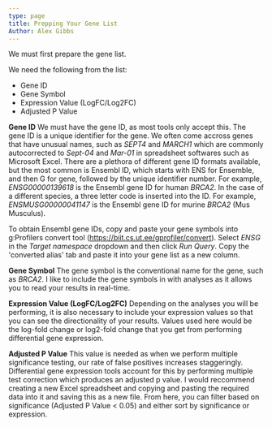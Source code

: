 ```yaml
---
type: page
title: Prepping Your Gene List
Author: Alex Gibbs
---
```

We must first prepare the gene list.

We need the following from the list:
- Gene ID
- Gene Symbol
- Expression Value (LogFC/Log2FC)
- Adjusted P Value

**Gene ID**
We must have the gene ID, as most tools only accept this. The gene ID is a unique identifier for the gene. 
We often come accross genes that have unusual names, such as *SEPT4* and *MARCH1* which are commonly autocorrected to *Sept-04* and *Mar-01* in spreadsheet softwares such as Microsoft Excel. 
There are a plethora of different gene ID formats available, but the most common is Ensembl ID, which starts with ENS for Ensemble, and then G for gene, followed by the unique identifier number. 
For example, *ENSG00000139618* is the Ensembl gene ID for human *BRCA2*. In the case of a different species, a three letter code is inserted into the ID. For example, *ENSMUSG00000041147* is the Ensembl gene ID for murine *BRCA2* (Mus Musculus).

To obtain Ensembl gene IDs, copy and paste your gene symbols into g:Profilers convert tool (https://biit.cs.ut.ee/gprofiler/convert). Select *ENSG* in the *Target namespace* dropdown and then click *Run Query*. 
Copy the 'converted alias' tab and paste it into your gene list as a new column.

**Gene Symbol**
The gene symbol is the conventional name for the gene, such as *BRCA2*. I like to include the gene symbols in with analyses as it allows you to read your results in real-time.

**Expression Value (LogFC/Log2FC)**
Depending on the analyses you will be performing, it is also necessary to include your expression values so that you can see the directionality of your results. 
Values used here would be the log-fold change or log2-fold change that you get from performing differential gene expression.

**Adjusted P Value**
This value is needed as when we perform multiple significance testing, our rate of false positives increases staggeringly. 
Differential gene expression tools account for this by performing multiple test correction which produces an adjusted p value.
I would reccommend creating a new Excel spreadsheet and copying and pasting the required data into it and saving this as a new file. 
From here, you can filter based on significance (Adjusted P Value < 0.05) and either sort by significance or expression.
